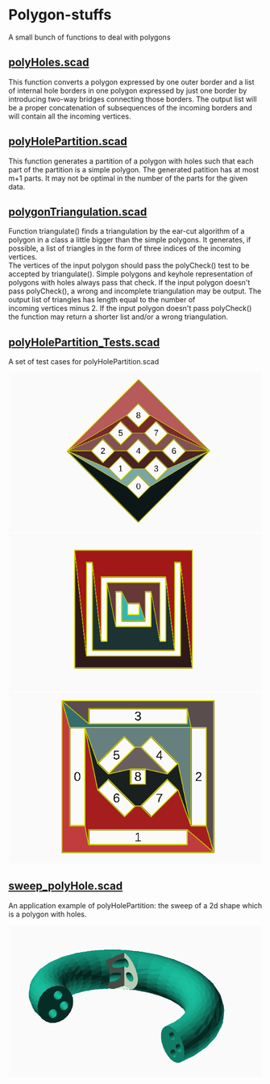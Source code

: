 # Polygon-stuffs
A small bunch of functions to deal with polygons

## [polyHoles.scad](polyHoles.scad)
This function converts a polygon expressed by one outer border
and a list of internal hole borders in one polygon expressed
by just one border by introducing two-way bridges connecting
those borders. The output list will be a proper concatenation
of subsequences of the incoming borders and will contain all the
incoming vertices. 

## [polyHolePartition.scad](polyHolePartition.scad)

This function generates a partition of a polygon with holes such that
each part of the partition is a simple polygon.
The generated patition has at most m+1 parts.
It may not be optimal in the number of the parts for the given data.

## [polygonTriangulation.scad](polygonTriangulation.scad)

Function triangulate() finds a triangulation by the ear-cut algorithm of a 
polygon in a class a little bigger than the simple polygons.
It generates, if possible, a list of triangles in the form of three 
indices of the incoming vertices.  
The vertices of the input polygon should pass the polyCheck() test
to be accepted by triangulate(). Simple polygons and keyhole representation
of polygons with holes always pass that check. If the input polygon doesn't 
pass polyCheck(), a wrong and incomplete triangulation may be output.
The output list of triangles has length equal to the number of  
incoming vertices minus 2. If the input polygon doesn't pass polyCheck() 
the function may return a shorter list and/or a wrong triangulation. 

## [polyHolePartition_Tests.scad](polyHolePartition_Tests.scad)

A set of test cases for polyHolePartition.scad

![polyHolePartition_Tests](polyHolePartition_Tests_1.PNG)
![polyHolePartition_Tests](polyHolePartition_Tests_2.PNG)
![polyHolePartition_Tests](polyHolePartition_Tests_3.PNG)

## [sweep_polyHole.scad](sweep_polyHole.scad)

An application example of polyHolePartition: the sweep of a 2d shape which is a polygon with holes.

![sweep_polyHole](sweep_polyHoles_1.PNG)
